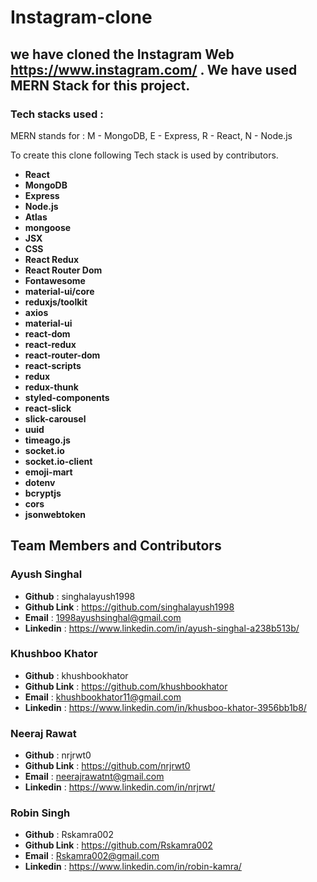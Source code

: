 # Instagram-clone
we have cloned the Instagram Web  https://www.instagram.com/ . We have used MERN Stack for this project.
---
### Tech stacks used :
MERN stands for : M - MongoDB, E - Express, R - React, N - Node.js

To create this clone following Tech stack is used by contributors.

*  **React** 
*  **MongoDB** 
*  **Express** 
*  **Node.js** 
*  **Atlas** 
*  **mongoose** 
*  **JSX** 
*  **CSS** 
*  **React Redux** 
*  **React Router Dom** 
*  **Fontawesome** 
*  **material-ui/core** 
*  **reduxjs/toolkit** 
*  **axios** 
*  **material-ui** 
*  **react-dom** 
*  **react-redux** 
*  **react-router-dom** 
*  **react-scripts** 
*  **redux** 
*  **redux-thunk** 
*  **styled-components** 
*  **react-slick** 
*  **slick-carousel** 
*  **uuid** 
*  **timeago.js** 
*  **socket.io** 
*  **socket.io-client** 
*  **emoji-mart** 
*  **dotenv** 
*  **bcryptjs** 
*  **cors** 
*  **jsonwebtoken** 

## Team Members and Contributors

### Ayush Singhal
- **Github** : singhalayush1998
- **Github Link** : https://github.com/singhalayush1998
- **Email** : 1998ayushsinghal@gmail.com
- **Linkedin** : https://www.linkedin.com/in/ayush-singhal-a238b513b/

### Khushboo Khator
- **Github** : khushbookhator
- **Github Link** : https://github.com/khushbookhator
- **Email** : khushbookhator11@gmail.com
- **Linkedin** : https://www.linkedin.com/in/khusboo-khator-3956bb1b8/

### Neeraj Rawat
- **Github** : nrjrwt0
- **Github Link** : https://github.com/nrjrwt0
- **Email** : neerajrawatnt@gmail.com
- **Linkedin** : https://www.linkedin.com/in/nrjrwt/

### Robin Singh
- **Github** : Rskamra002
- **Github Link** : https://github.com/Rskamra002
- **Email** : Rskamra002@gmail.com
- **Linkedin** : https://www.linkedin.com/in/robin-kamra/
